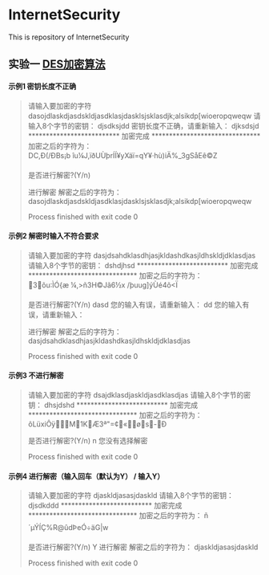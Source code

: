 # InternetSecurity
This is repository of InternetSecurity



## 实验一 [DES加密算法](https://www.cxyxiaowu.com/1478.html)


#### 示例1  密钥长度不正确

> 请输入要加密的字符
> dasojdlaskdjasdskldjasdklasjdasklsjsklasdjk;alsikdp[wioeropqweqw
> 请输入8个字节的密钥：
> djsdksjdd
> 密钥长度不正确，请重新输入： 
> djksdsjd
> **************************      加密完成     *******************************
> 加密之后的字符为： DC,Ð(/ÐBs¡b îu¼J,ïðUÙþrÍÍ¥yXäï=qY¥·hù)iÄ%_3gSåEê©Z
>           
> 是否进行解密?(Y/n)
> 
> 进行解密
> 解密之后的字符为： dasojdlaskdjasdskldjasdklasjdasklsjsklasdjk;alsikdp[wioeropqweqw
> 
> Process finished with exit code 0
> 
#### 示例2  解密时输入不符合要求

> 请输入要加密的字符
> dasjdsahdklasdhjasjkldashdkasjldhskldjdklasdjas
> 请输入8个字节的密钥：
> dshdjhsd
> **************************      加密完成     *******************************
> 加密之后的字符为： 3õu:ÌÓ{æ ¼,>ñ3H©Jã6½x /þuug]ýÙé4õ­<Ï
>           
> 是否进行解密?(Y/n)
> dasd
> 您的输入有误，请重新输入： 
> dd
> 您的输入有误，请重新输入： 
> 
> 进行解密
> 解密之后的字符为： dasjdsahdklasdhjasjkldashdkasjldhskldjdklasdjas
> 
> Process finished with exit code 0
> 

#### 示例3 不进行解密

> 请输入要加密的字符
> dsajdklasdjaskldjasdklasdjas
> 请输入8个字节的密钥：
> dhsjdshd
> **************************      加密完成     *******************************
> 加密之后的字符为： ôLüxiÔÿM1KÆ3ª"=¢«øs-Ð
>           
> 是否进行解密?(Y/n)
> n
> 您没有选择解密
> 
> Process finished with exit code 0
> 

#### 示例4 进行解密（输入回车（默认为Y） / 输入Y）
> 
> 请输入要加密的字符
> djaskldjasasjdaskld
> 请输入8个字节的密钥：
> djsdkddd
> **************************      加密完成     *******************************
> 加密之后的字符为： ñ´µÝÍÇ%R@ûdÞeÓ÷äG|w
>           
> 是否进行解密?(Y/n)
> Y
> 进行解密
> 解密之后的字符为： djaskldjasasjdaskld
> 
> Process finished with exit code 0



